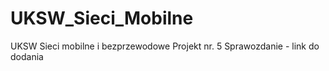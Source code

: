 # UKSW_Sieci_Mobilne
UKSW Sieci mobilne i bezprzewodowe
Projekt nr. 5
Sprawozdanie - link do dodania
